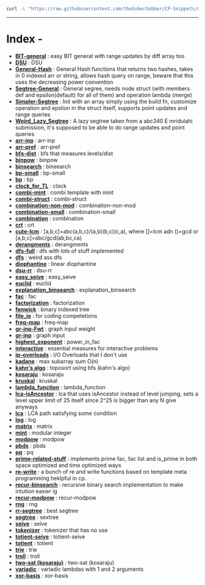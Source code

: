 ```bash
curl -L "https://raw.githubusercontent.com/theSoberSobber/CP-Snippets/main/snippets.json" > snippets.json
```
---
# Index - 


- **[BIT-general](https://github.com/theSoberSobber/CP-Snippets/blob/main/snippets.json#L2)** : easy BIT general with range updates by diff array too 
- **[DSU](https://github.com/theSoberSobber/CP-Snippets/blob/main/snippets.json#L74)** : DSU 
- **[General-Hash](https://github.com/theSoberSobber/CP-Snippets/blob/main/snippets.json#L109)** : General Hash functions that returns two hashes, takes in 0 indexed arr or string, allows hash query on range, beware that this uses the decreasing power convention 
- **[Segtree-General](https://github.com/theSoberSobber/CP-Snippets/blob/main/snippets.json#L184)** : General segree, needs node struct (with members def and epsilon(default) for all of them) and operation lambda (merge) 
- **[Simpler-Segtree](https://github.com/theSoberSobber/CP-Snippets/blob/main/snippets.json#L261)** : Init with an array simply using the build fn, customize operation and epslion in the struct itself, supports point updates and range queries 
- **[Weird_Lazy_Segtree](https://github.com/theSoberSobber/CP-Snippets/blob/main/snippets.json#L315)** : A lazy segtree taken from a abc340 E mridulahi submission, it's supposed to be able to do range updates and point queries 
- **[arr-inp](https://github.com/theSoberSobber/CP-Snippets/blob/main/snippets.json#L464)** : arr-inp 
- **[arr-pref](https://github.com/theSoberSobber/CP-Snippets/blob/main/snippets.json#L472)** : arr-pref 
- **[bfs-dist](https://github.com/theSoberSobber/CP-Snippets/blob/main/snippets.json#L480)** : bfs that measures levels/dist 
- **[binpow](https://github.com/theSoberSobber/CP-Snippets/blob/main/snippets.json#L499)** : binpow 
- **[binsearch](https://github.com/theSoberSobber/CP-Snippets/blob/main/snippets.json#L514)** : binsearch 
- **[bp-small](https://github.com/theSoberSobber/CP-Snippets/blob/main/snippets.json#L535)** : bp-small 
- **[bp](https://github.com/theSoberSobber/CP-Snippets/blob/main/snippets.json#L580)** : bp 
- **[clock_for_TL](https://github.com/theSoberSobber/CP-Snippets/blob/main/snippets.json#L658)** : clock 
- **[combi-mint](https://github.com/theSoberSobber/CP-Snippets/blob/main/snippets.json#L670)** : combi template with mint 
- **[combi-struct](https://github.com/theSoberSobber/CP-Snippets/blob/main/snippets.json#L746)** : combi-struct 
- **[combination-non-mod](https://github.com/theSoberSobber/CP-Snippets/blob/main/snippets.json#L797)** : combination-non-mod 
- **[combination-small](https://github.com/theSoberSobber/CP-Snippets/blob/main/snippets.json#L814)** : combination-small 
- **[combination](https://github.com/theSoberSobber/CP-Snippets/blob/main/snippets.json#L830)** : combination 
- **[crt](https://github.com/theSoberSobber/CP-Snippets/blob/main/snippets.json#L843)** : crt 
- **[cute-lcm](https://github.com/theSoberSobber/CP-Snippets/blob/main/snippets.json#L867)** : [a,b,c]=abc(a,b,c)/(a,b)(b,c)(c,a), where []=lcm adn ()=gcd or [a,b,c]=abc/gcd(ab,bc,ca) 
- **[derangments](https://github.com/theSoberSobber/CP-Snippets/blob/main/snippets.json#L877)** : derangments 
- **[dfs-full](https://github.com/theSoberSobber/CP-Snippets/blob/main/snippets.json#L890)** : dfs with lots of stuff implemented 
- **[dfs](https://github.com/theSoberSobber/CP-Snippets/blob/main/snippets.json#L920)** : weird ass dfs 
- **[diophantine](https://github.com/theSoberSobber/CP-Snippets/blob/main/snippets.json#L940)** : linear diophantine 
- **[dsu-rr](https://github.com/theSoberSobber/CP-Snippets/blob/main/snippets.json#L1016)** : dsu-rr 
- **[easy_seive](https://github.com/theSoberSobber/CP-Snippets/blob/main/snippets.json#L1055)** : easy_seive 
- **[euclid](https://github.com/theSoberSobber/CP-Snippets/blob/main/snippets.json#L1074)** : euclid 
- **[explanation_binsearch](https://github.com/theSoberSobber/CP-Snippets/blob/main/snippets.json#L1099)** : explanation_binsearch 
- **[fac](https://github.com/theSoberSobber/CP-Snippets/blob/main/snippets.json#L1134)** : fac 
- **[factorization](https://github.com/theSoberSobber/CP-Snippets/blob/main/snippets.json#L1148)** : factorization 
- **[fenwick](https://github.com/theSoberSobber/CP-Snippets/blob/main/snippets.json#L1178)** : binary indexed tree 
- **[file_io](https://github.com/theSoberSobber/CP-Snippets/blob/main/snippets.json#L1218)** : for coding competetions 
- **[freq-map](https://github.com/theSoberSobber/CP-Snippets/blob/main/snippets.json#L1228)** : freq-map 
- **[gr-inp-Fwt](https://github.com/theSoberSobber/CP-Snippets/blob/main/snippets.json#L1239)** : graph input weight 
- **[gr-inp](https://github.com/theSoberSobber/CP-Snippets/blob/main/snippets.json#L1252)** : graph input 
- **[highest_exponent](https://github.com/theSoberSobber/CP-Snippets/blob/main/snippets.json#L1265)** : power_in_fac 
- **[interactive](https://github.com/theSoberSobber/CP-Snippets/blob/main/snippets.json#L1280)** : essential measures for interactive problems 
- **[ip-overloads](https://github.com/theSoberSobber/CP-Snippets/blob/main/snippets.json#L1305)** : I/O Overloads that I don't use 
- **[kadane](https://github.com/theSoberSobber/CP-Snippets/blob/main/snippets.json#L1322)** : max subarray sum O(n) 
- **[kahn's algo](https://github.com/theSoberSobber/CP-Snippets/blob/main/snippets.json#L1338)** : toposort using bfs (kahn's algo) 
- **[kosaraju](https://github.com/theSoberSobber/CP-Snippets/blob/main/snippets.json#L1360)** : kosaraju 
- **[kruskal](https://github.com/theSoberSobber/CP-Snippets/blob/main/snippets.json#L1440)** : kruskal 
- **[lambda_function](https://github.com/theSoberSobber/CP-Snippets/blob/main/snippets.json#L1461)** : lambda_function 
- **[lca-isAncestor](https://github.com/theSoberSobber/CP-Snippets/blob/main/snippets.json#L1470)** : lca that uses isAncestor instead of level jumping, sets a level upper limit of 25 itself since 2^25 is bigger than any N give anyways 
- **[lca](https://github.com/theSoberSobber/CP-Snippets/blob/main/snippets.json#L1521)** : LCA path satisfying some condition 
- **[log](https://github.com/theSoberSobber/CP-Snippets/blob/main/snippets.json#L1582)** : log 
- **[matrix](https://github.com/theSoberSobber/CP-Snippets/blob/main/snippets.json#L1613)** : matrix 
- **[mint](https://github.com/theSoberSobber/CP-Snippets/blob/main/snippets.json#L1664)** : modular integer 
- **[modpow](https://github.com/theSoberSobber/CP-Snippets/blob/main/snippets.json#L1723)** : modpow 
- **[pbds](https://github.com/theSoberSobber/CP-Snippets/blob/main/snippets.json#L1739)** : pbds 
- **[pq](https://github.com/theSoberSobber/CP-Snippets/blob/main/snippets.json#L1754)** : pq 
- **[prime-related-stuff](https://github.com/theSoberSobber/CP-Snippets/blob/main/snippets.json#L1762)** : implements prime fac, fac list and is_prime in both space optimized and time optimized ways 
- **[re-write](https://github.com/theSoberSobber/CP-Snippets/blob/main/snippets.json#L1953)** : a bunch of re and write functions based on template meta programming heklpful in cp. 
- **[recur-binsearch](https://github.com/theSoberSobber/CP-Snippets/blob/main/snippets.json#L1975)** : recursive binary search implementation to make intution easier ig 
- **[recur-modpow](https://github.com/theSoberSobber/CP-Snippets/blob/main/snippets.json#L1992)** : recur-modpow 
- **[rng](https://github.com/theSoberSobber/CP-Snippets/blob/main/snippets.json#L2008)** : rng 
- **[rr-segtree](https://github.com/theSoberSobber/CP-Snippets/blob/main/snippets.json#L2017)** : best segtree 
- **[segtree](https://github.com/theSoberSobber/CP-Snippets/blob/main/snippets.json#L2161)** : sextree 
- **[seive](https://github.com/theSoberSobber/CP-Snippets/blob/main/snippets.json#L2275)** : seive 
- **[tokenizer](https://github.com/theSoberSobber/CP-Snippets/blob/main/snippets.json#L2293)** : tokenizer that has no use 
- **[totient-seive](https://github.com/theSoberSobber/CP-Snippets/blob/main/snippets.json#L2300)** : totient-seive 
- **[totient](https://github.com/theSoberSobber/CP-Snippets/blob/main/snippets.json#L2314)** : totient 
- **[trie](https://github.com/theSoberSobber/CP-Snippets/blob/main/snippets.json#L2334)** : trie 
- **[troll](https://github.com/theSoberSobber/CP-Snippets/blob/main/snippets.json#L2370)** : troll 
- **[two-sat (kosaraju)](https://github.com/theSoberSobber/CP-Snippets/blob/main/snippets.json#L2380)** : two-sat (kosaraju) 
- **[variadic](https://github.com/theSoberSobber/CP-Snippets/blob/main/snippets.json#L2517)** : variadic lambdas with 1 and 2 arguments 
- **[xor-basis](https://github.com/theSoberSobber/CP-Snippets/blob/main/snippets.json#L2526)** : xor-basis 